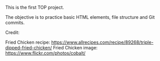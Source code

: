 This is the first TOP project.

The objective is to practice basic HTML elements, file structure and Git commits.

Credit:

Fried Chicken recipe: https://www.allrecipes.com/recipe/89268/triple-dipped-fried-chicken/
Fried Chicken image: https://www.flickr.com/photos/cobalt/